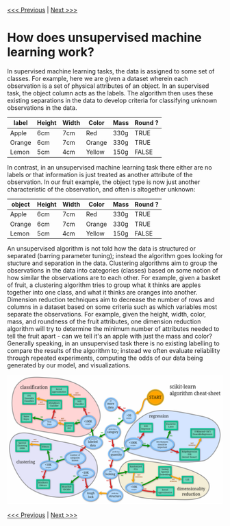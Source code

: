 [<<< Previous](supervised.md) | [Next >>>](bag_of_words.md)

# How does unsupervised machine learning work?

In supervised machine learning tasks, the data is assigned to some set of classes. For example, here we are given a dataset wherein each observation is a set of physical attributes of an object. In an supervised task, the object column acts as the labels. The algorithm then uses these existing separations in the data to develop criteria for classifying unknown observations in the data. 

label | Height | Width | Color  | Mass | Round ?
-----  | -------| ------| -------| ---- | -------
Apple  | 6cm    | 7cm   | Red    | 330g | TRUE   
Orange | 6cm    | 7cm   | Orange | 330g | TRUE   
Lemon  | 5cm    | 4cm   | Yellow | 150g | FALSE  

In contrast, in an unsupervised machine learning task there either are no labels or that information is just treated as another attribute of the observation. In our fruit example, the object type is now just another characteristic of the observation, and often is altogether unknown:

object | Height | Width | Color  | Mass | Round ?
-----  | -------| ------| -------| ---- | -------
Apple  | 6cm    | 7cm   | Red    | 330g | TRUE   
Orange | 6cm    | 7cm   | Orange | 330g | TRUE   
Lemon  | 5cm    | 4cm   | Yellow | 150g | FALSE  
 
An unsupervised algorithm is not told how the data is structured or separated (barring parameter tuning); instead the algorithm goes looking for stucture and separation in the data. Clustering algorithms aim to group the observations in the data into categories (classes) based on some notion of how similar the observations are to each other. For example, given a basket of fruit, a clustering algorithm tries to group what it thinks are apples together into one class, and what it thinks are oranges into another. Dimension reduction techniques aim to decrease the number of rows and columns in a dataset based on some criteria such as which variables most separate the observations. For example, given the height, width, color, mass, and roundness of the fruit attributes, one dimension reduction algorithm will try to determine the minimum number of attributes needed to tell the fruit apart - can we tell it's an apple with just the mass and color? Generally speaking, in an unsupervised task there is no existing labelling to compare the results of the algorithm to; instead we often evaluate reliability through repeated experiments, computing the odds of our data being generated by our model, and visualizations. 

![algorithms_cheatsheet](../images/algorithms_cheatsheet.png)

[<<< Previous](supervised.md) | [Next >>>](bag_of_words.md)
